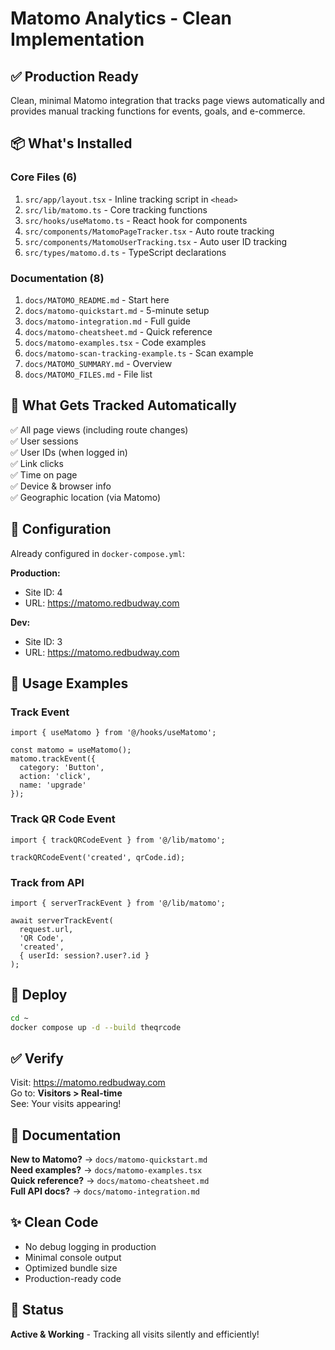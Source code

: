 # Matomo Analytics - Clean Implementation

## ✅ Production Ready

Clean, minimal Matomo integration that tracks page views automatically and provides manual tracking functions for events, goals, and e-commerce.

## 📦 What's Installed

### Core Files (6)
1. `src/app/layout.tsx` - Inline tracking script in `<head>`
2. `src/lib/matomo.ts` - Core tracking functions
3. `src/hooks/useMatomo.ts` - React hook for components
4. `src/components/MatomoPageTracker.tsx` - Auto route tracking
5. `src/components/MatomoUserTracking.tsx` - Auto user ID tracking
6. `src/types/matomo.d.ts` - TypeScript declarations

### Documentation (8)
1. `docs/MATOMO_README.md` - Start here
2. `docs/matomo-quickstart.md` - 5-minute setup
3. `docs/matomo-integration.md` - Full guide
4. `docs/matomo-cheatsheet.md` - Quick reference
5. `docs/matomo-examples.tsx` - Code examples
6. `docs/matomo-scan-tracking-example.ts` - Scan example
7. `docs/MATOMO_SUMMARY.md` - Overview
8. `docs/MATOMO_FILES.md` - File list

## 🎯 What Gets Tracked Automatically

✅ All page views (including route changes)  
✅ User sessions  
✅ User IDs (when logged in)  
✅ Link clicks  
✅ Time on page  
✅ Device & browser info  
✅ Geographic location (via Matomo)

## 🔧 Configuration

Already configured in `docker-compose.yml`:

**Production:**
- Site ID: 4
- URL: https://matomo.redbudway.com

**Dev:**
- Site ID: 3
- URL: https://matomo.redbudway.com

## 📝 Usage Examples

### Track Event
```tsx
import { useMatomo } from '@/hooks/useMatomo';

const matomo = useMatomo();
matomo.trackEvent({
  category: 'Button',
  action: 'click',
  name: 'upgrade'
});
```

### Track QR Code Event
```tsx
import { trackQRCodeEvent } from '@/lib/matomo';

trackQRCodeEvent('created', qrCode.id);
```

### Track from API
```tsx
import { serverTrackEvent } from '@/lib/matomo';

await serverTrackEvent(
  request.url,
  'QR Code',
  'created',
  { userId: session?.user?.id }
);
```

## 🚀 Deploy

```bash
cd ~
docker compose up -d --build theqrcode
```

## ✅ Verify

Visit: https://matomo.redbudway.com  
Go to: **Visitors > Real-time**  
See: Your visits appearing!

## 📖 Documentation

**New to Matomo?** → `docs/matomo-quickstart.md`  
**Need examples?** → `docs/matomo-examples.tsx`  
**Quick reference?** → `docs/matomo-cheatsheet.md`  
**Full API docs?** → `docs/matomo-integration.md`

## ✨ Clean Code

- No debug logging in production
- Minimal console output
- Optimized bundle size
- Production-ready code

## 🎉 Status

**Active & Working** - Tracking all visits silently and efficiently!


